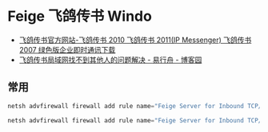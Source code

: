 # Feige 飞鸽传书 Windo

- [飞鸽传书官方网站-飞鸽传书 2010 飞鸽传书 2011(IP Messenger) 飞鸽传书 2007 绿色版企业即时通讯下载](http://www.ipmsg.org.cn/)
- [飞鸽传书局域网找不到其他人的问题解决 - 易行舟 - 博客园](https://www.cnblogs.com/yixingzhou/p/11040186.html)

## 常用

```c#
netsh advfirewall firewall add rule name="Feige Server for Inbound TCP/2425" protocol=TCP dir=in localport=2425 action=allow

netsh advfirewall firewall add rule name="Feige Server for Inbound TCP/2425" dir=in localport=2425 protocol=tcp action=allow

```
